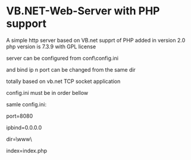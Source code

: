 # VB.NET-Web-Server with PHP support
A simple http server based on VB.net
supprt of PHP added  in version 2.0
php version is 7.3.9 with GPL license


server can be configured from conf\config.ini 


and bind ip n port can be changed from the same dir

totally based on vb.net TCP socket application

config.ini must be in order bellow

samle config.ini:

port=8080

ipbind=0.0.0.0

dir=\www\

index=index.php



